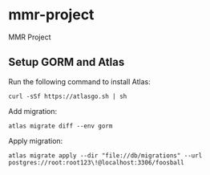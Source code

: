 # mmr-project
MMR Project


## Setup GORM and Atlas
Run the following command to install Atlas: 
```
curl -sSf https://atlasgo.sh | sh
```

Add migration: 
```
atlas migrate diff --env gorm 
```

Apply migration:
```
atlas migrate apply --dir "file://db/migrations" --url postgres://root:root123\!@localhost:3306/foosball

```